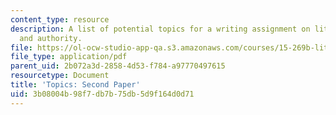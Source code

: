 ```yaml
---
content_type: resource
description: A list of potential topics for a writing assignment on literature, ethics,
  and authority.
file: https://ol-ocw-studio-app-qa.s3.amazonaws.com/courses/15-269b-literature-ethics-and-authority-fall-2002/3b08004b98f7db7b75db5d9f164d0d71_paperassignment2.pdf
file_type: application/pdf
parent_uid: 2b072a3d-2858-4d53-f784-a97770497615
resourcetype: Document
title: 'Topics: Second Paper'
uid: 3b08004b-98f7-db7b-75db-5d9f164d0d71
---
```

